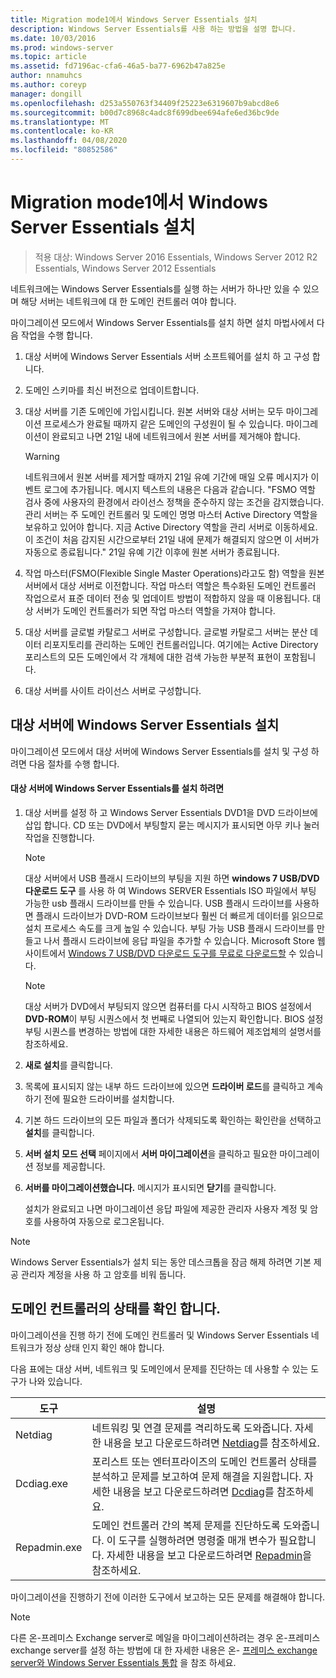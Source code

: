 ```yaml
---
title: Migration mode1에서 Windows Server Essentials 설치
description: Windows Server Essentials를 사용 하는 방법을 설명 합니다.
ms.date: 10/03/2016
ms.prod: windows-server
ms.topic: article
ms.assetid: fd7196ac-cfa6-46a5-ba77-6962b47a825e
author: nnamuhcs
ms.author: coreyp
manager: dongill
ms.openlocfilehash: d253a550763f34409f25223e6319607b9abcd8e6
ms.sourcegitcommit: b00d7c8968c4adc8f699dbee694afe6ed36bc9de
ms.translationtype: MT
ms.contentlocale: ko-KR
ms.lasthandoff: 04/08/2020
ms.locfileid: "80852586"
---
```

# <a name="install-windows-server-essentials-in-migration-mode1"></a>Migration mode1에서 Windows Server Essentials 설치

>적용 대상: Windows Server 2016 Essentials, Windows Server 2012 R2 Essentials, Windows Server 2012 Essentials

네트워크에는 Windows Server Essentials를 실행 하는 서버가 하나만 있을 수 있으며 해당 서버는 네트워크에 대 한 도메인 컨트롤러 여야 합니다.  
  
 마이그레이션 모드에서 Windows Server Essentials를 설치 하면 설치 마법사에서 다음 작업을 수행 합니다.  
  
1.  대상 서버에 Windows Server Essentials 서버 소프트웨어를 설치 하 고 구성 합니다.  
  
2.  도메인 스키마를 최신 버전으로 업데이트합니다.  
  
3.  대상 서버를 기존 도메인에 가입시킵니다. 원본 서버와 대상 서버는 모두 마이그레이션 프로세스가 완료될 때까지 같은 도메인의 구성원이 될 수 있습니다. 마이그레이션이 완료되고 나면 21일 내에 네트워크에서 원본 서버를 제거해야 합니다.  
  
    > [!WARNING]
    >  네트워크에서 원본 서버를 제거할 때까지 21일 유예 기간에 매일 오류 메시지가 이벤트 로그에 추가됩니다. 메시지 텍스트의 내용은 다음과 같습니다. "FSMO 역할 검사 중에 사용자의 환경에서 라이선스 정책을 준수하지 않는 조건을 감지했습니다. 관리 서버는 주 도메인 컨트롤러 및 도메인 명명 마스터 Active Directory 역할을 보유하고 있어야 합니다. 지금 Active Directory 역할을 관리 서버로 이동하세요. 이 조건이 처음 감지된 시간으로부터 21일 내에 문제가 해결되지 않으면 이 서버가 자동으로 종료됩니다." 21일 유예 기간 이후에 원본 서버가 종료됩니다.  
  
4.  작업 마스터(FSMO(Flexible Single Master Operations)라고도 함) 역할을 원본 서버에서 대상 서버로 이전합니다. 작업 마스터 역할은 특수화된 도메인 컨트롤러 작업으로서 표준 데이터 전송 및 업데이트 방법이 적합하지 않을 때 이용됩니다. 대상 서버가 도메인 컨트롤러가 되면 작업 마스터 역할을 가져야 합니다.  
  
5.  대상 서버를 글로벌 카탈로그 서버로 구성합니다. 글로벌 카탈로그 서버는 분산 데이터 리포지토리를 관리하는 도메인 컨트롤러입니다. 여기에는 Active Directory 포리스트의 모든 도메인에서 각 개체에 대한 검색 가능한 부분적 표현이 포함됩니다.  
  
6.  대상 서버를 사이트 라이선스 서버로 구성합니다.  
  
##  <a name="install-windows-server-essentials-on-the-destination-server"></a><a name="BKMK_Install"></a>대상 서버에 Windows Server Essentials 설치  
 마이그레이션 모드에서 대상 서버에 Windows Server Essentials를 설치 및 구성 하려면 다음 절차를 수행 합니다.  
  
#### <a name="to-install-windows-server-essentials-on-the-destination-server"></a>대상 서버에 Windows Server Essentials를 설치 하려면  
  
1. 대상 서버를 설정 하 고 Windows Server Essentials DVD1을 DVD 드라이브에 삽입 합니다. CD 또는 DVD에서 부팅할지 묻는 메시지가 표시되면 아무 키나 눌러 작업을 진행합니다.  
  
   > [!NOTE]
   >  대상 서버에서 USB 플래시 드라이브의 부팅을 지원 하면 **windows 7 USB/DVD 다운로드 도구** 를 사용 하 여 Windows SERVER Essentials ISO 파일에서 부팅 가능한 usb 플래시 드라이브를 만들 수 있습니다. USB 플래시 드라이브를 사용하면 플래시 드라이브가 DVD-ROM 드라이브보다 훨씬 더 빠르게 데이터를 읽으므로 설치 프로세스 속도를 크게 높일 수 있습니다. 부팅 가능 USB 플래시 드라이브를 만들고 나서 플래시 드라이브에 응답 파일을 추가할 수 있습니다. Microsoft Store 웹 사이트에서 [Windows 7 USB/DVD 다운로드 도구를 무료로 다운로드할](https://go.microsoft.com/fwlink/p/?LinkId=248282) 수 있습니다.  
  
   > [!NOTE]
   >  대상 서버가 DVD에서 부팅되지 않으면 컴퓨터를 다시 시작하고 BIOS 설정에서 **DVD-ROM**이 부팅 시퀀스에서 첫 번째로 나열되어 있는지 확인합니다. BIOS 설정 부팅 시퀀스를 변경하는 방법에 대한 자세한 내용은 하드웨어 제조업체의 설명서를 참조하세요.  
  
2. **새로 설치**를 클릭합니다.  
  
3. 목록에 표시되지 않는 내부 하드 드라이브에 있으면 **드라이버 로드**를 클릭하고 계속하기 전에 필요한 드라이버를 설치합니다.  
  
4. 기본 하드 드라이브의 모든 파일과 폴더가 삭제되도록 확인하는 확인란을 선택하고 **설치**를 클릭합니다.  
  
5. **서버 설치 모드 선택** 페이지에서 **서버 마이그레이션**을 클릭하고 필요한 마이그레이션 정보를 제공합니다.  
  
6. **서버를 마이그레이션했습니다.** 메시지가 표시되면 **닫기**를 클릭합니다.  
  
   설치가 완료되고 나면 마이그레이션 응답 파일에 제공한 관리자 사용자 계정 및 암호를 사용하여 자동으로 로그온됩니다.  
  
> [!NOTE]
>  Windows Server Essentials가 설치 되는 동안 데스크톱을 잠금 해제 하려면 기본 제공 관리자 계정을 사용 하 고 암호를 비워 둡니다.  
  
##  <a name="verify-the-health-of-the-domain-controller"></a><a name="BKMK_VerifyTheHealthOfDC"></a>도메인 컨트롤러의 상태를 확인 합니다.  
 마이그레이션을 진행 하기 전에 도메인 컨트롤러 및 Windows Server Essentials 네트워크가 정상 상태 인지 확인 해야 합니다.  
  
 다음 표에는 대상 서버, 네트워크 및 도메인에서 문제를 진단하는 데 사용할 수 있는 도구가 나와 있습니다.  
  
|도구|설명|  
|----------|-----------------|  
|Netdiag|네트워킹 및 연결 문제를 격리하도록 도와줍니다. 자세한 내용을 보고 다운로드하려면 [Netdiag](https://go.microsoft.com/fwlink/?LinkId=217388)를 참조하세요.|  
|Dcdiag.exe|포리스트 또는 엔터프라이즈의 도메인 컨트롤러 상태를 분석하고 문제를 보고하여 문제 해결을 지원합니다. 자세한 내용을 보고 다운로드하려면 [Dcdiag](https://go.microsoft.com/fwlink/?LinkId=217389)를 참조하세요.|  
|Repadmin.exe|도메인 컨트롤러 간의 복제 문제를 진단하도록 도와줍니다. 이 도구를 실행하려면 명령줄 매개 변수가 필요합니다. 자세한 내용을 보고 다운로드하려면 [Repadmin](https://go.microsoft.com/fwlink/?LinkId=217387)을 참조하세요.|  
  
 마이그레이션을 진행하기 전에 이러한 도구에서 보고하는 모든 문제를 해결해야 합니다.  
  
> [!NOTE]
>  다른 온-프레미스 Exchange server로 메일을 마이그레이션하려는 경우 온-프레미스 exchange server를 설정 하는 방법에 대 한 자세한 내용은 온- [프레미스 exchange server와 Windows Server Essentials 통합](../manage/Integrate-an-On-Premises-Exchange-Server-with-Windows-Server-Essentials.md) 을 참조 하세요.
